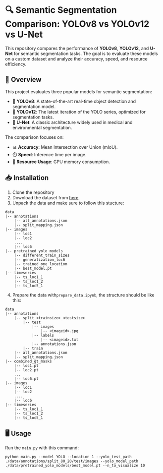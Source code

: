 # 🔍 Semantic Segmentation Comparison: YOLOv8 vs YOLOv12 vs U-Net

This repository compares the performance of **YOLOv8**, **YOLOv12**, and **U-Net** for semantic segmentation tasks. The goal is to evaluate these models on a custom dataset and analyze their accuracy, speed, and resource efficiency.

## 🌟 Overview

This project evaluates three popular models for semantic segmentation:

- 🚀 **YOLOv8**: A state-of-the-art real-time object detection and segmentation model.
- 🎯 **YOLOv12**: The latest iteration of the YOLO series, optimized for segmentation tasks.
- 🏥 **U-Net**: A classic architecture widely used in medical and environmental segmentation.

The comparison focuses on:

- 📊 **Accuracy**: Mean Intersection over Union (mIoU).
- ⏱️ **Speed**: Inference time per image.
- 💾 **Resource Usage**: GPU memory consumption.

## 📥 Installation

1. Clone the repository
2. Download the dataset from [here](https://data.4tu.nl/datasets/90d13261-b0fe-444a-b408-c5a63db3d887/1).
3. Unpack the data and make sure to follow this stucture:
```
data
|-- annotations
    |-- all_annotations.json
    |-- split_mapping.json
|-- images
    |-- loc1
    |-- loc2
    ....
    |-- loc6
|-- pretrained_yolo_models
    |-- different_train_sizes
    |-- generalization_loc6
    |-- trained_one_location
    |-- best_model.pt
|-- timeseries
    |-- ts_loc1_1
    |-- ts_loc1_2
    |-- ts_loc5_1
```

4. Prepare the data with`prepare_data.ipynb`, the structure should be like this:
```
data
|-- annotations
    |-- split_<trainsize>_<testsize>
        |-- test
            |-- images
                |-- <imageid>.jpg
            |-- labels
                |-- <imageid>.txt
            |-- annotations.json
        |-- train
    |-- all_annotations.json
    |-- split_mapping.json
|-- combined_gt_masks
    |-- loc1.pt
    |-- loc2.pt
    ...
    |-- loc6.pt
|-- images
    |-- loc1
    |-- loc2
    ....
    |-- loc6
|-- timeseries
    |-- ts_loc1_1
    |-- ts_loc1_2
    |-- ts_loc5_1
```

## 🖥️ Usage

Run the `main.py` with this command:
```
python main.py --model YOLO --location 1 --yolo_test_path ./data/annotations/split_80_20/test/images --yolo_model_path ./data/pretrained_yolo_models/best_model.pt --n_to_visualize 10
```

